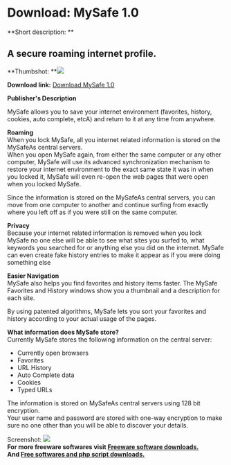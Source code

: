 # Download: MySafe 1.0

**Short description: **

## A secure roaming internet profile.

  
**Thumbshot: **![](http://www.freewarefiles.com/screenshot/mysafe_md.gif)   
  
**Download link:** [Download MySafe 1.0](http://freesoftwares.boysofts.com/MySafe_program_14346.html)  
  

**Publisher's Description**  
  

MySafe allows you to save your internet environment (favorites, history,
cookies, auto complete, etcA) and return to it at any time from anywhere.  
  
**Roaming**  
When you lock MySafe, all you internet related information is stored on the
MySafeAs central servers.  
When you open MySafe again, from either the same computer or any other
computer, MySafe will use its advanced synchronization mechanism to restore
your internet environment to the exact same state it was in when you locked
it, MySafe will even re-open the web pages that were open when you locked
MySafe.  
  
Since the information is stored on the MySafeAs central servers, you can move
from one computer to another and continue surfing from exactly where you left
off as if you were still on the same computer.  
  
**Privacy**  
Because your internet related information is removed when you lock MySafe no
one else will be able to see what sites you surfed to, what keywords you
searched for or anything else you did on the internet. MySafe can even create
fake history entries to make it appear as if you were doing something else  
  
**Easier Navigation**  
MySafe also helps you find favorites and history items faster. The MySafe
Favorites and History windows show you a thumbnail and a description for each
site.  
  
By using patented algorithms, MySafe lets you sort your favorites and history
according to your actual usage of the pages.  
  
**What information does MySafe store?**  
Currently MySafe stores the following information on the central server:  

  * Currently open browsers 
  * Favorites 
  * URL History 
  * Auto Complete data 
  * Cookies 
  * Typed URLs 
  
The information is stored on MySafeAs central servers using 128 bit
encryption.  
Your user name and password are stored with one-way encryption to make sure no
one other than you will be able to discover your details.  

  
  
Screenshot: ![](http://www.freewarefiles.com/screenshot/mysafe.gif)  
**For more freeware softwares visit [Freeware software downloads.](http://freesoftwares.boysofts.com/)**   
**And [Free softwares and php script downloads.](http://www.boysofts.com/)**

